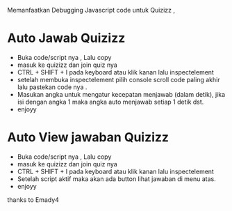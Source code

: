 Memanfaatkan Debugging Javascript code untuk Quizizz ,

# Auto Jawab Quizizz
- Buka code/script nya , Lalu copy
- masuk ke quizizz dan join quiz nya
- CTRL + SHIFT + I pada keyboard atau klik kanan lalu inspectelement
- setelah membuka inspectelement pilih console scroll code paling akhir lalu pastekan code nya .
- Masukan angka untuk mengatur kecepatan menjawab (dalam detik), jika isi dengan angka 1 maka angka auto menjawab setiap 1 detik dst.
- enjoyy

# Auto View jawaban Quizizz
- Buka code/script nya , Lalu copy
- masuk ke quizizz dan join quiz nya
- CTRL + SHIFT + I pada keyboard atau klik kanan lalu inspectelement
- Setelah script aktif maka akan ada button lihat jawaban di menu atas.
- enjoyy

thanks to Emady4
